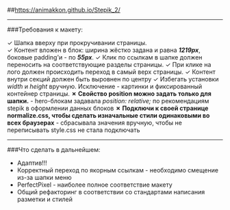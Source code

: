 
##https://animakkon.github.io/Stepik_2/

___

###Требования к макету:
	
&#10003; Шапка вверху при прокручивании страницы.	
&#10003; Контент вложен в блок: ширина жёстко задана и равна ***1219px***, боковые padding'и - по ***55px***.
&#10003; Клик по ссылкам в шапке должен переносить на соответствующие разделы страницы.
&#10003; При клике на лого должен происходить переход в самый верх страницы.
&#10003; Контент внутри секций должен быть выровнен по центру
&#10003; Избегать установки *width* и *height* вручную. Исключение - картинки и фиксированный контейнер страницы.
**✗ Свойство position можно задать только для шапки.** - hero-блокам задавала *position: relative;* по рекомендациям stepik  в оформлении данных блоков
**✗ Подключи к своей странице normalize.css, чтобы сделать изначальные стили одинаковыми во всех браузерах** - сбрасывала значения вручную, чтобы не переписывать style.css не стала подключать
___

###Что сделать в дальнейшем:

* Адаптив!!!
* Корректный переход по якорным ссылкам - необходимо смещение из-за шапки меню
* PerfectPixel - наиболее полное соответствие макету
* Общий рефакторинг в соответствии со стандартами написания разметки и стилей

